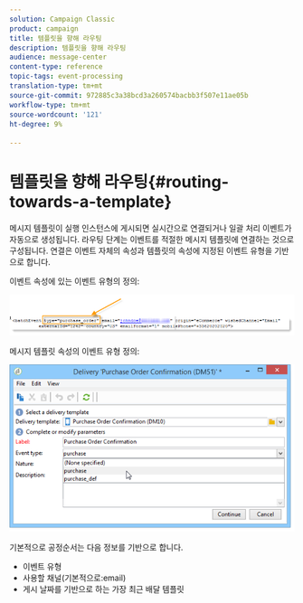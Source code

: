 ```yaml
---
solution: Campaign Classic
product: campaign
title: 템플릿을 향해 라우팅
description: 템플릿을 향해 라우팅
audience: message-center
content-type: reference
topic-tags: event-processing
translation-type: tm+mt
source-git-commit: 972885c3a38bcd3a260574bacbb3f507e11ae05b
workflow-type: tm+mt
source-wordcount: '121'
ht-degree: 9%

---
```



# 템플릿을 향해 라우팅{#routing-towards-a-template}

메시지 템플릿이 실행 인스턴스에 게시되면 실시간으로 연결되거나 일괄 처리 이벤트가 자동으로 생성됩니다. 라우팅 단계는 이벤트를 적절한 메시지 템플릿에 연결하는 것으로 구성됩니다. 연결은 이벤트 자체의 속성과 템플릿의 속성에 지정된 이벤트 유형을 기반으로 합니다.

이벤트 속성에 있는 이벤트 유형의 정의:

![](assets/messagecenter_event_type_001.png)

메시지 템플릿 속성의 이벤트 유형 정의:

![](assets/messagecenter_event_type_002.png)

기본적으로 공정순서는 다음 정보를 기반으로 합니다.

* 이벤트 유형
* 사용할 채널(기본적으로:email)
* 게시 날짜를 기반으로 하는 가장 최근 배달 템플릿
